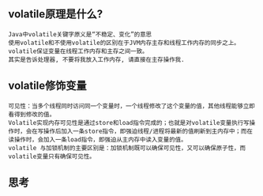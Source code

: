 ## volatile原理是什么? 
    Java中volatile关键字原义是“不稳定、变化”的意思 
    使用volatile和不使用volatile的区别在于JVM内存主存和线程工作内存的同步之上。volatile保证变量在线程工作内存和主存之间一致。 
    其实是告诉处理器, 不要将我放入工作内存, 请直接在主存操作我. 
    
## volatile修饰变量
    可见性：当多个线程同时访问同一个变量时，一个线程修改了这个变量的值，其他线程能够立即看得到修改的值。
    Volatile实现内存可见性是通过store和load指令完成的；也就是对volatile变量执行写操作时，会在写操作后加入一条store指令，即强迫线程/进程将最新的值刷新到主内存中；而在读操作时，会加入一条load指令，即强迫从主内存中读入变量的值。
    volatile 与加锁机制的主要区别是：加锁机制既可以确保可见性，又可以确保原子性，而volatile变量只有确保可见性。
    
## 思考
   